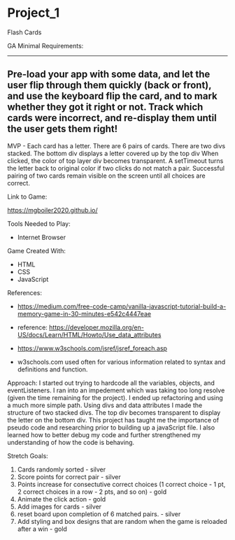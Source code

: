 # Project_1
Flash Cards

GA Minimal Requirements:

-------------------------------------
Pre-load your app with some data, and let the user flip through them quickly (back or front), and use the keyboard flip the card, and to mark whether they got it right or not. Track which cards were incorrect, and re-display them until the user gets them right!
-------------------------------------

MVP - Each card has a letter.  There are 6 pairs of cards.  There are two divs stacked.  The bottom div displays a letter covered up by the top div  When clicked, the color of top layer div becomes transparent.  A setTimeout turns the letter back to original color if two clicks do not match a pair.  Successful pairing of two cards remain visible on the screen until all choices are correct.

Link to Game:

https://mgboiler2020.github.io/


Tools Needed to Play:
- Internet Browser

Game Created With:
- HTML
- CSS
- JavaScript

References:
- https://medium.com/free-code-camp/vanilla-javascript-tutorial-build-a-memory-game-in-30-minutes-e542c4447eae

- reference: https://developer.mozilla.org/en-US/docs/Learn/HTML/Howto/Use_data_attributes

- https://www.w3schools.com/jsref/jsref_foreach.asp

- w3schools.com used often for various information related to syntax and definitions and function.

Approach:
I started out trying to hardcode all the variables, objects, and eventListeners.  I ran into an impedement which was taking too long resolve (given the time remaining for the project).  I ended up refactoring and using a much more simple path.  Using divs and data attributes I made the structure of two stacked divs.  The top div becomes transparent to display the letter on the bottom div.  This project has taught me the importance of pseudo code and researching prior to building up a javaScript file.  I also learned how to better debug my code and further strengthened my understanding of how the code is behaving.


Stretch Goals:
1) Cards randomly sorted - silver
2)	Score points for correct pair - silver
3)  Points increase for consectutive correct choices (1 correct choice - 1 pt, 2 correct choices in a row - 2 pts, and so on) - gold
4) Animate the click action - gold
5) Add images for cards - silver
6) reset board upon completion of 6 matched pairs. - silver
7) Add styling and box designs that are random when the game is reloaded after a win - gold
